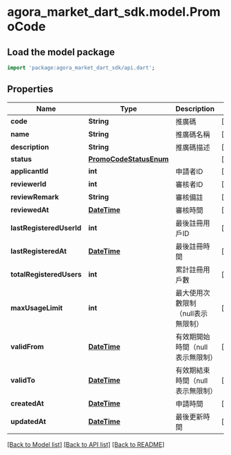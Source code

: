 # agora_market_dart_sdk.model.PromoCode

## Load the model package
```dart
import 'package:agora_market_dart_sdk/api.dart';
```

## Properties
Name | Type | Description | Notes
------------ | ------------- | ------------- | -------------
**code** | **String** | 推廣碼 | [optional] 
**name** | **String** | 推廣碼名稱 | [optional] 
**description** | **String** | 推廣碼描述 | [optional] 
**status** | [**PromoCodeStatusEnum**](PromoCodeStatusEnum.md) |  | [optional] 
**applicantId** | **int** | 申請者ID | [optional] 
**reviewerId** | **int** | 審核者ID | [optional] 
**reviewRemark** | **String** | 審核備註 | [optional] 
**reviewedAt** | [**DateTime**](DateTime.md) | 審核時間 | [optional] 
**lastRegisteredUserId** | **int** | 最後註冊用戶ID | [optional] 
**lastRegisteredAt** | [**DateTime**](DateTime.md) | 最後註冊時間 | [optional] 
**totalRegisteredUsers** | **int** | 累計註冊用戶數 | [optional] 
**maxUsageLimit** | **int** | 最大使用次數限制（null表示無限制） | [optional] 
**validFrom** | [**DateTime**](DateTime.md) | 有效期開始時間（null表示無限制） | [optional] 
**validTo** | [**DateTime**](DateTime.md) | 有效期結束時間（null表示無限制） | [optional] 
**createdAt** | [**DateTime**](DateTime.md) | 申請時間 | [optional] 
**updatedAt** | [**DateTime**](DateTime.md) | 最後更新時間 | [optional] 

[[Back to Model list]](../README.md#documentation-for-models) [[Back to API list]](../README.md#documentation-for-api-endpoints) [[Back to README]](../README.md)


